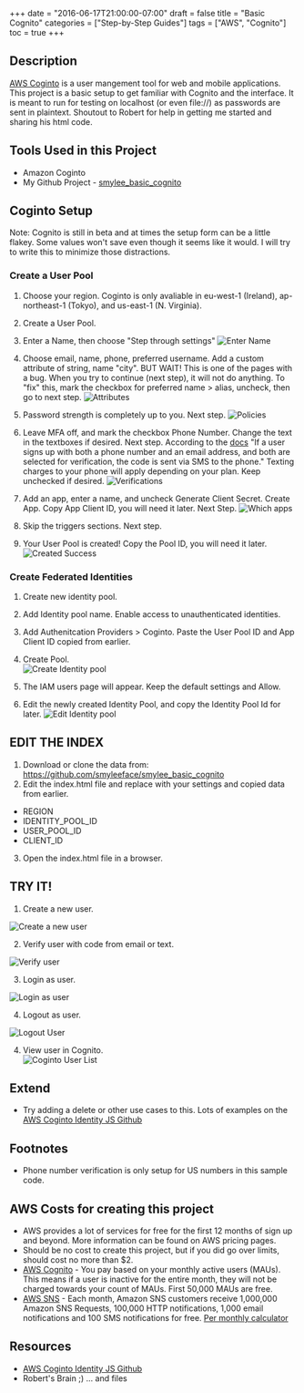+++
date = "2016-06-17T21:00:00-07:00"
draft = false
title = "Basic Cognito"
categories = ["Step-by-Step Guides"]
tags = ["AWS", "Cognito"]
toc = true
+++

## Description
[AWS Coginto](https://aws.amazon.com/cognito/) is a user mangement tool for web and mobile applications. This project is a basic setup to get familiar with Cognito and the interface. It is meant to run for testing on localhost (or even file://) as passwords are sent in plaintext.
Shoutout to Robert for help in getting me started and sharing his html code.

## Tools Used in this Project
* Amazon Coginto
* My Github Project - [smylee_basic_cognito](https://github.com/smyleeface/smylee_basic_cognito)

## Coginto Setup
Note: Cognito is still in beta and at times the setup form can be a little flakey. Some values won't save even though it seems like it would. I will try to write this to minimize those distractions.

### Create a User Pool
1. Choose your region. Coginto is only avaliable in eu-west-1 (Ireland), ap-northeast-1 (Tokyo), and us-east-1 (N. Virginia).
1. Create a User Pool.
2. Enter a Name, then choose "Step through settings"
![Enter Name](http://cdn.smylee.com/images/20160617-basiccognito/pool_name.png "Enter Name")

3. Choose email, name, phone, preferred username. Add a custom attribute of string, name "city".
BUT WAIT! This is one of the pages with a bug. When you try to continue (next step), it will not do anything. To "fix" this, mark the checkbox for preferred name > alias, uncheck, then go to next step.
![Attributes](http://cdn.smylee.com/images/20160617-basiccognito/attributes.png "Attributes")

4. Password strength is completely up to you. Next step.
![Policies](http://cdn.smylee.com/images/20160617-basiccognito/policies.png "Policies")

5. Leave MFA off, and mark the checkbox Phone Number. Change the text in the textboxes if desired. Next step.
According to the [docs](https://docs.aws.amazon.com/cognito/latest/developerguide/cognito-user-identity-pools-settings.html?icmpid=docs_cognito_console#user-pool-settings-email-phone-verification) "If a user signs up with both a phone number and an email address, and both are selected for verification, the code is sent via SMS to the phone."
Texting charges to your phone will apply depending on your plan. Keep unchecked if desired.
![Verifications](http://cdn.smylee.com/images/20160617-basiccognito/verifications.png "Verifications")

6. Add an app, enter a name, and uncheck Generate Client Secret. Create App. Copy App Client ID, you will need it later. Next Step.
![Which apps](http://cdn.smylee.com/images/20160617-basiccognito/which_apps.png "Which apps")

7. Skip the triggers sections. Next step.
8. Your User Pool is created! Copy the Pool ID, you will need it later.
![Created Success](http://cdn.smylee.com/images/20160617-basiccognito/created_success.png "Created Success")


### Create Federated Identities
1. Create new identity pool.
2. Add Identity pool name. Enable access to unauthenticated identities.
2. Add Authenitcation Providers > Coginto. Paste the User Pool ID and App Client ID copied from earlier.
2. Create Pool.<br>
![Create Identity pool](http://cdn.smylee.com/images/20160617-basiccognito/create_new_identity_pool.png "Create Identity pool")

3. The IAM users page will appear. Keep the default settings and Allow.
4. Edit the newly created Identity Pool, and copy the Identity Pool Id for later.
![Edit Identity pool](http://cdn.smylee.com/images/20160617-basiccognito/edit_identity_pool.png "Edit Identity pool")


## EDIT THE INDEX
1. Download or clone the data from: https://github.com/smyleeface/smylee_basic_cognito
2. Edit the index.html file and replace with your settings and copied data from earlier.
 * REGION
 * IDENTITY_POOL_ID
 * USER_POOL_ID
 * CLIENT_ID
3. Open the index.html file in a browser.

## TRY IT!
1. Create a new user.<br>
<img src="http://cdn.smylee.com/images/20160617-basiccognito/create_new_user.png" class="imginitial" alt="Create a new user" title="Create a new user">

2. Verify user with code from email or text.<br>
<img src="http://cdn.smylee.com/images/20160617-basiccognito/verify_user.png" class="imginitial" alt="Verify user" title="Verify user">

3. Login as user.<br>
<img src="http://cdn.smylee.com/images/20160617-basiccognito/login_user.png" class="imginitial" alt="Login as user" title="Login as user">

4. Logout as user.<br>
<img src="http://cdn.smylee.com/images/20160617-basiccognito/logout_user.png" class="imginitial" alt="Logout User" title="Logout User">

4. View user in Cognito.<br>
![Coginto User List](http://cdn.smylee.com/images/20160617-basiccognito/user_list.png "Coginto User List")

## Extend
* Try adding a delete or other use cases to this. Lots of examples on the [AWS Coginto Identity JS Github](https://github.com/aws/amazon-cognito-identity-js#usage)

## Footnotes
* Phone number verification is only setup for US numbers in this sample code.

## AWS Costs for creating this project
* AWS provides a lot of services for free for the first 12 months of sign up and beyond. More information can be found on AWS pricing pages.
* Should be no cost to create this project, but if you did go over limits, should cost no more than $2.
* [AWS Cognito](https://aws.amazon.com/cognito/pricing/) - You pay based on your monthly active users (MAUs). This means if a user is inactive for the entire month, they will not be charged towards your count of MAUs. First 50,000 MAUs are free.
* [AWS SNS](https://aws.amazon.com/sns/pricing/) - Each month, Amazon SNS customers receive 1,000,000 Amazon SNS Requests, 100,000 HTTP notifications, 1,000 email notifications and 100 SMS notifications for free. [Per monthly calculator](http://calculator.s3.amazonaws.com/index.html)

## Resources
* [AWS Coginto Identity JS Github](https://github.com/aws/amazon-cognito-identity-js#usage)
* Robert's Brain ;) ... and files